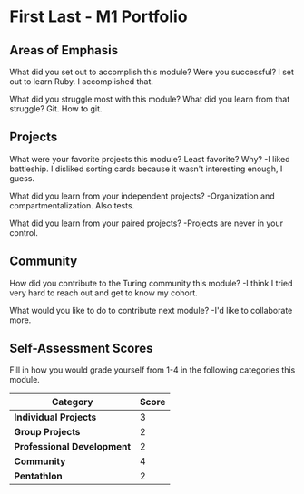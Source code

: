 # First Last - M1 Portfolio

## Areas of Emphasis

What did you set out to accomplish this module? Were you successful?
I set out to learn Ruby. I accomplished that.

What did you struggle most with this module? What did you learn from that struggle?
Git. How to git.

## Projects

What were your favorite projects this module? Least favorite? Why?
-I liked battleship. I disliked sorting cards because it wasn't interesting enough, I guess. 

What did you learn from your independent projects?
-Organization and compartmentalization. Also tests.

What did you learn from your paired projects?
-Projects are never in your control.

## Community

How did you contribute to the Turing community this module?
-I think I tried very hard to reach out and get to know my cohort. 

What would you like to do to contribute next module?
-I'd like to collaborate more.

## Self-Assessment Scores

Fill in how you would grade yourself from 1-4 in the following categories this module.

| Category                     | Score |
| -----------------------------| ----- |
| **Individual Projects**      |   3   |
| **Group Projects**           |   2   |
| **Professional Development** |   2   |
| **Community**                |   4   |
| **Pentathlon**               |   2   |
